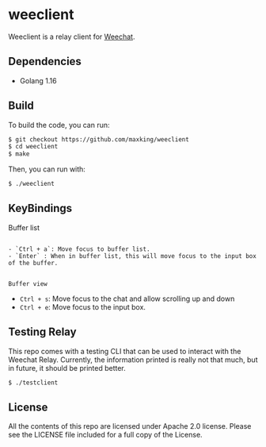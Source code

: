 weeclient
==========

Weeclient is a relay client for [Weechat](https://weechat.org).


Dependencies
------------

- Golang 1.16


Build
-----

To build the code, you can run:

```bash
$ git checkout https://github.com/maxking/weeclient
$ cd weeclient
$ make
```

Then, you can run with:
```bash
$ ./weeclient
```

KeyBindings
-----------

Buffer list
~~~~~~~~~~~

- `Ctrl + a`: Move focus to buffer list.
- `Enter` : When in buffer list, this will move focus to the input box of the buffer.


Buffer view
~~~~~~~~~~~

- `Ctrl + s`: Move focus to the chat and allow scrolling up and down
- `Ctrl + e`: Move focus to the input box.


Testing Relay
-------------

This repo comes with a testing CLI that can be used to interact
with the Weechat Relay. Currently, the information printed is really
not that much, but in future, it should be printed better.

```bash
$ ./testclient
```


License
-------
All the contents of this repo are licensed under Apache 2.0 license. 
Please see the LICENSE file included for a full copy of the License.